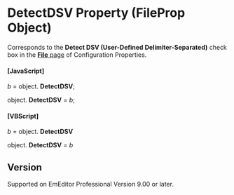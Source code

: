 # DetectDSV Property (FileProp Object)

Corresponds to the **Detect DSV (User-Defined Delimiter-Separated)** check box in the
[**File** page](../../dlg/properties/file/index) of Configuration Properties.

#### \[JavaScript\]

_b_ = object. **DetectDSV**;

object. **DetectDSV** = _b_;

#### \[VBScript\]

_b_ = object. **DetectDSV**

object. **DetectDSV** = _b_

## Version

Supported on EmEditor Professional Version 9.00 or later.

